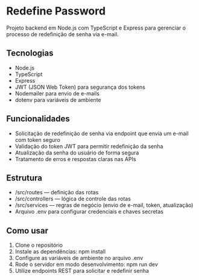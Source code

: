 # Redefine Password

Projeto backend em Node.js com TypeScript e Express para gerenciar o processo de redefinição de senha via e-mail.

## Tecnologias

- Node.js
- TypeScript
- Express
- JWT (JSON Web Token) para segurança dos tokens
- Nodemailer para envio de e-mails
- dotenv para variáveis de ambiente

## Funcionalidades

- Solicitação de redefinição de senha via endpoint que envia um e-mail com token seguro
- Validação do token JWT para permitir redefinição da senha
- Atualização da senha do usuário de forma segura
- Tratamento de erros e respostas claras nas APIs

## Estrutura

- /src/routes — definição das rotas
- /src/controllers — lógica de controle das rotas
- /src/services — regras de negócio (envio de e-mail, token, atualização)
- Arquivo .env para configurar credenciais e chaves secretas

## Como usar

1. Clone o repositório
2. Instale as dependências: npm install
3. Configure as variáveis de ambiente no arquivo .env
4. Rode o servidor em modo desenvolvimento: npm run dev
5. Utilize endpoints REST para solicitar e redefinir senha
